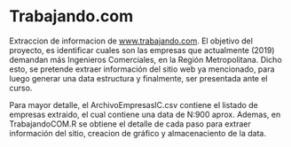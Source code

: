 # Trabajando.com
Extraccion de informacion de www.trabajando.com. 
El objetivo del proyecto, es identificar cuales son las empresas que actualmente (2019) demandan más Ingenieros Comerciales, en la Región Metropolitana. Dicho esto, se pretende extraer información del sitio web ya mencionado, para luego generar una data estructura y finalmente, ser presentada ante el curso.

Para mayor detalle, el ArchivoEmpresasIC.csv contiene el listado de empresas extraido, el cual contiene una data de N:900 aprox. Ademas, en TrabajandoCOM.R se obtiene el detalle de cada paso para extraer información del sitio, creacion de gráfico y almacenaciento de la data. 
